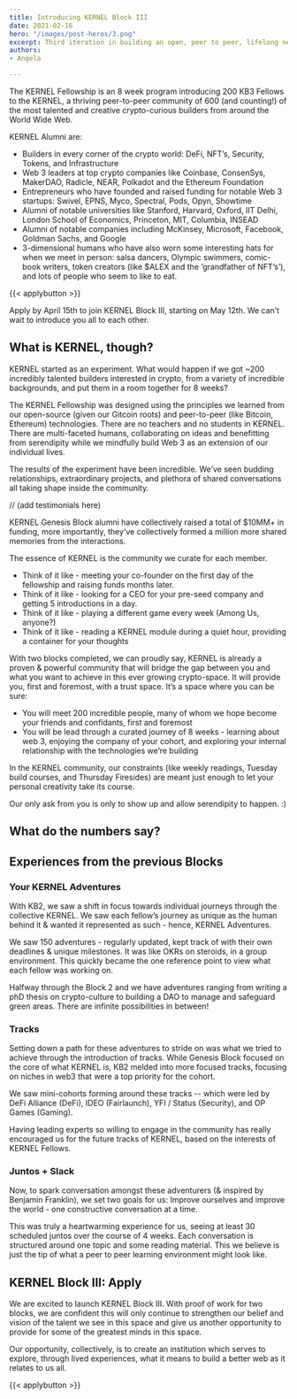 ```yaml
---
title: Introducing KERNEL Block III
date: 2021-02-16
hero: "/images/post-heros/3.png"
excerpt: Third iteration in building an open, peer to peer, lifelong network of the most talented individuals in the blockchain space.
authors:
- Angela

---
```


The KERNEL Fellowship is an 8 week program introducing 200 KB3 Fellows to the KERNEL, a thriving peer-to-peer community of 600 (and counting!) of the most talented and creative crypto-curious builders from around the World Wide Web.

KERNEL Alumni are: 
- Builders in every corner of the crypto world: DeFi, NFT’s, Security, Tokens, and Infrastructure
- Web 3 leaders at top crypto companies like Coinbase, ConsenSys, MakerDAO, Radicle, NEAR, Polkadot and the Ethereum Foundation
- Entrepreneurs who have founded and raised funding for notable Web 3 startups: Swivel, EPNS, Myco, Spectral, Pods, Opyn, Showtime
- Alumni of notable universities like Stanford, Harvard, Oxford, IIT Delhi, London School of Economics, Princeton, MIT, Columbia, INSEAD
- Alumni of notable companies including McKinsey, Microsoft, Facebook, Goldman Sachs, and Google
- 3-dimensional humans who have also worn some interesting hats for when we meet in person: salsa dancers, Olympic swimmers, comic-book writers, token creators (like $ALEX and the ‘grandfather of NFT’s’), and lots of people who seem to like to eat.   

{{< applybutton >}}


Apply by April 15th to join KERNEL Block III, starting on May 12th. We can’t wait to introduce you all to each other. 

## What is KERNEL, though?

KERNEL started as an experiment. What would happen if we got ~200 incredibly talented builders interested in crypto, from a variety of incredible backgrounds, and put them in a room together for 8 weeks? 

The KERNEL Fellowship was designed using the principles we learned from our open-source (given our Gitcoin roots) and peer-to-peer (like Bitcoin, Ethereum) technologies. There are no teachers and no students in KERNEL. There are multi-faceted humans, collaborating on ideas and benefitting from serendipity while we mindfully build Web 3 as an extension of our individual lives. 

The results of the experiment have been incredible. We’ve seen budding relationships, extraordinary projects, and plethora of shared conversations all taking shape inside the community. 

// (add testimonials here)

KERNEL Genesis Block alumni have collectively raised a total of $10MM+ in funding, more importantly, they’ve collectively formed a million more shared memories from the interactions. 

The essence of KERNEL is the community we curate for each member. 

- Think of it like - meeting your co-founder on the first day of the fellowship and raising funds months later. 
- Think of it like - looking for a CEO for your pre-seed company and getting 5 introductions in a day. 
- Think of it like - playing a different game every week (Among Us, anyone?) 
- Think of it like - reading a KERNEL module during a quiet hour, providing a container for your thoughts  

With two blocks completed, we can proudly say, KERNEL is already a proven & powerful community that will bridge the gap between you and what you want to achieve in this ever growing crypto-space. It will provide you, first and foremost, with a trust space. It’s a space where you can be sure: 

- You will meet 200 incredible people, many of whom we hope become your friends and confidants, first and foremost 
- You will be lead through a curated journey of 8 weeks - learning about web 3, enjoying the company of your cohort, and exploring your internal relationship with the technologies we’re building 

In the KERNEL community, our constraints (like weekly readings, Tuesday build courses, and Thursday Firesides) are meant just enough to let your personal creativity take its course. 

Our only ask from you is only to show up and allow serendipity to happen. :)

## What do the numbers say?

## Experiences from the previous Blocks

### Your KERNEL Adventures
With KB2, we saw a shift in focus towards individual journeys through the collective KERNEL. We saw each fellow’s journey as unique as the human behind it & wanted it represented as such - hence, KERNEL Adventures. 

We saw 150 adventures - regularly updated, kept track of with their own deadlines & unique milestones. It was like OKRs on steroids, in a group environment. This quickly became the one reference point to view what each fellow was working on. 

Halfway through the Block 2 and we have adventures ranging from writing a phD thesis on crypto-culture to building a DAO to manage and safeguard green areas. There are infinite possibilities in between!

### Tracks
Setting down a path for these adventures to stride on was what we tried to achieve through the introduction of tracks. While Genesis Block focused on the core of what KERNEL is, KB2 melded into more focused tracks, focusing on niches in web3 that were a top priority for the cohort.

We saw mini-cohorts forming around these tracks -- which were led by DeFi Alliance (DeFi), IDEO (Fairlaunch), YFI / Status (Security), and OP Games (Gaming).

Having leading experts so willing to engage in the community has really encouraged us for the future tracks of KERNEL, based on the interests of KERNEL Fellows.  

### Juntos + Slack
Now, to spark conversation amongst these adventurers (& inspired by Benjamin Franklin), we set two goals for us: Improve ourselves and improve the world - one constructive conversation at a time. 

This was truly a heartwarming experience for us, seeing at least 30 scheduled juntos over the course of 4 weeks. Each conversation is structured around one topic and some reading material.  This we believe is just the tip of what a peer to peer learning environment might look like.

## KERNEL Block III: Apply
We are excited to launch KERNEL Block III. With proof of work for two blocks, we are confident this will only continue to strengthen our belief and vision of the talent we see in this space and give us another opportunity to provide for some of the greatest minds in this space.

Our opportunity, collectively, is to create an institution which serves to explore, through lived experiences, what it means to build a better web as it relates to us all. 


{{< applybutton >}}

